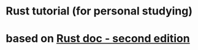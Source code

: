 Rust tutorial (for personal studying)
=====================================

# based on [Rust doc - second edition]("https://doc.rust-lang.org/book/second-edition/ch01-00-introduction.html")
